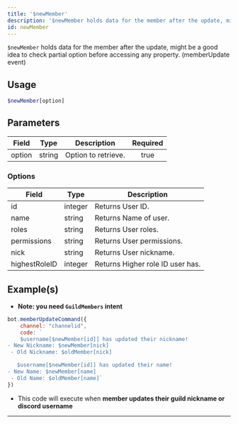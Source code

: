 ```yaml
---
title: '$newMember'
description: '$newMember holds data for the member after the update, might be a good idea to check partial option before accessing any property. (memberUpdate event)'
id: newMember
---
```


`$newMember` holds data for the member after the update, might be a good idea to check partial option before accessing any property. (memberUpdate event)

## Usage

```php
$newMember[option]
```

## Parameters

| Field  | Type   | Description         | Required |
| ------ | ------ | ------------------- |:--------:|
| option | string | Option to retrieve. |   true   |

### Options

| Field         | Type    | Description                      |
| ------------- | ------- | -------------------------------- |
| id            | integer | Returns User ID.                 |
| name          | string  | Returns Name of user.            |
| roles         | string  | Returns User roles.              |
| permissions   | string  | Returns User permissions.        |
| nick          | string  | Returns User nickname.           |
| highestRoleID | integer | Returns Higher role ID user has. |

## Example(s)
- **Note: you need `GuildMembers` intent**

```js
bot.memberUpdateCommand({
    channel: "channelid",
    code: `
    $username[$newMember[id]] has updated their nickname!
- New Nickname: $newMember[nick]
 - Old Nickname: $oldMember[nick]

   $username[$newMember[id]] has updated their name!
- New Name: $newMember[name]
 - Old Name: $oldMember[name]`
})
```
- This code will execute when __member updates their guild nickname or discord username__

---